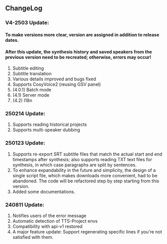 ## ChangeLog

### V4-2503 Update:
#### To make versions more clear, version are assigned in addition to release dates.
#### After this update, the synthesis history and saved speakers from the previous version need to be recreated; otherwise, errors may occur!
1. Subtitle editing  
2. Subtitle translation  
3. Various details improved and bugs fixed  
4. Supports CosyVoice2 (reusing GSV panel)  
5. (4.0.1) Batch mode  
6. (4.1) Server mode
7. (4.2) I18n
### 250214 Update:
1. Supports reading historical projects  
2. Supports multi-speaker dubbing 

### 250123 Update:
1. Supports re-export SRT subtitle files that match the actual start and end timestamps after synthesis; also supports reading TXT text files for synthesis, in which case paragraphs are split by sentences.
2. To enhance expandability in the future and simplicity, the design of a single script file, which makes downloads more convenient, had to be abandoned. The code will be refactored step by step starting from this version.
3. Added some documentations.

### 240811 Update:
1. Notifies users of the error message
2. Automatic detection of TTS-Project envs
3. Compatibility with api-v1 restored
4. A major feature update: Support regenerating specific lines if you're not satisfied with them.